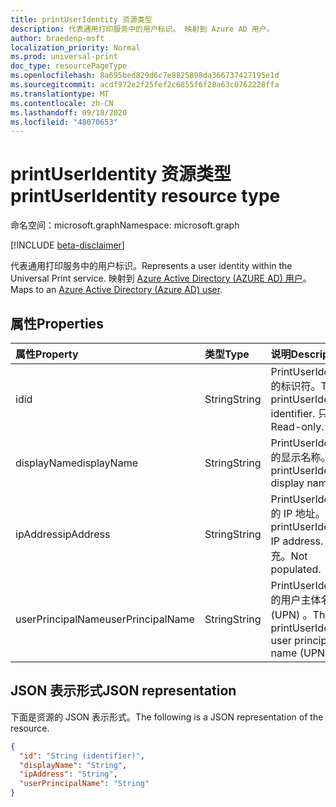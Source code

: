 ```yaml
---
title: printUserIdentity 资源类型
description: 代表通用打印服务中的用户标识。 映射到 Azure AD 用户。
author: braedenp-msft
localization_priority: Normal
ms.prod: universal-print
doc_type: resourcePageType
ms.openlocfilehash: 8a695bed829d6c7e8825898da366737427195e1d
ms.sourcegitcommit: acdf972e2f25fef2c6855f6f28a63c0762228ffa
ms.translationtype: MT
ms.contentlocale: zh-CN
ms.lasthandoff: 09/18/2020
ms.locfileid: "48070653"
---
```

# <a name="printuseridentity-resource-type"></a><span data-ttu-id="ff202-104">printUserIdentity 资源类型</span><span class="sxs-lookup"><span data-stu-id="ff202-104">printUserIdentity resource type</span></span>

<span data-ttu-id="ff202-105">命名空间：microsoft.graph</span><span class="sxs-lookup"><span data-stu-id="ff202-105">Namespace: microsoft.graph</span></span>

[!INCLUDE [beta-disclaimer](../../includes/beta-disclaimer.md)]

<span data-ttu-id="ff202-106">代表通用打印服务中的用户标识。</span><span class="sxs-lookup"><span data-stu-id="ff202-106">Represents a user identity within the Universal Print service.</span></span> <span data-ttu-id="ff202-107">映射到 [Azure Active Directory (AZURE AD) 用户](user.md)。</span><span class="sxs-lookup"><span data-stu-id="ff202-107">Maps to an [Azure Active Directory (Azure AD) user](user.md).</span></span>

## <a name="properties"></a><span data-ttu-id="ff202-108">属性</span><span class="sxs-lookup"><span data-stu-id="ff202-108">Properties</span></span>
| <span data-ttu-id="ff202-109">属性</span><span class="sxs-lookup"><span data-stu-id="ff202-109">Property</span></span>     | <span data-ttu-id="ff202-110">类型</span><span class="sxs-lookup"><span data-stu-id="ff202-110">Type</span></span>        | <span data-ttu-id="ff202-111">说明</span><span class="sxs-lookup"><span data-stu-id="ff202-111">Description</span></span> |
|:-------------|:------------|:------------|
|<span data-ttu-id="ff202-112">id</span><span class="sxs-lookup"><span data-stu-id="ff202-112">id</span></span>|<span data-ttu-id="ff202-113">String</span><span class="sxs-lookup"><span data-stu-id="ff202-113">String</span></span>|<span data-ttu-id="ff202-114">PrintUserIdentity 的标识符。</span><span class="sxs-lookup"><span data-stu-id="ff202-114">The printUserIdentity's identifier.</span></span> <span data-ttu-id="ff202-115">只读。</span><span class="sxs-lookup"><span data-stu-id="ff202-115">Read-only.</span></span>|
|<span data-ttu-id="ff202-116">displayName</span><span class="sxs-lookup"><span data-stu-id="ff202-116">displayName</span></span>|<span data-ttu-id="ff202-117">String</span><span class="sxs-lookup"><span data-stu-id="ff202-117">String</span></span>|<span data-ttu-id="ff202-118">PrintUserIdentity 的显示名称。</span><span class="sxs-lookup"><span data-stu-id="ff202-118">The printUserIdentity's display name.</span></span>|
|<span data-ttu-id="ff202-119">ipAddress</span><span class="sxs-lookup"><span data-stu-id="ff202-119">ipAddress</span></span>|<span data-ttu-id="ff202-120">String</span><span class="sxs-lookup"><span data-stu-id="ff202-120">String</span></span>|<span data-ttu-id="ff202-121">PrintUserIdentity 的 IP 地址。</span><span class="sxs-lookup"><span data-stu-id="ff202-121">The printUserIdentity' IP address.</span></span> <span data-ttu-id="ff202-122">未填充。</span><span class="sxs-lookup"><span data-stu-id="ff202-122">Not populated.</span></span>|
|<span data-ttu-id="ff202-123">userPrincipalName</span><span class="sxs-lookup"><span data-stu-id="ff202-123">userPrincipalName</span></span>|<span data-ttu-id="ff202-124">String</span><span class="sxs-lookup"><span data-stu-id="ff202-124">String</span></span>|<span data-ttu-id="ff202-125">PrintUserIdentity 的用户主体名称 (UPN) 。</span><span class="sxs-lookup"><span data-stu-id="ff202-125">The printUserIdentity's user principal name (UPN).</span></span>|

## <a name="json-representation"></a><span data-ttu-id="ff202-126">JSON 表示形式</span><span class="sxs-lookup"><span data-stu-id="ff202-126">JSON representation</span></span>

<span data-ttu-id="ff202-127">下面是资源的 JSON 表示形式。</span><span class="sxs-lookup"><span data-stu-id="ff202-127">The following is a JSON representation of the resource.</span></span>

<!-- {
  "blockType": "resource",
  "optionalProperties": [

  ],
  "@odata.type": "microsoft.graph.printUserIdentity",
  "keyProperty": "id",
  "baseType":"microsoft.graph.entity"
}-->

```json
{
  "id": "String (identifier)",
  "displayName": "String",
  "ipAddress": "String",
  "userPrincipalName": "String"
}

```

<!-- uuid: 8fcb5dbc-d5aa-4681-8e31-b001d5168d79
2015-10-25 14:57:30 UTC -->
<!-- {
  "type": "#page.annotation",
  "description": "printUserIdentity resource",
  "keywords": "",
  "section": "documentation",
  "tocPath": ""
}-->


